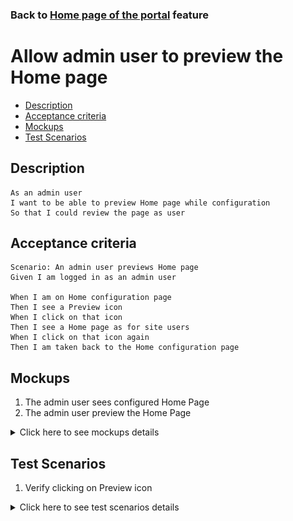 ### Back to [Home page of the portal](/../../) feature

# Allow admin user to preview the Home page

- [Description](#description)
- [Acceptance criteria](#acceptance-criteria)
- [Mockups](#mockups)
- [Test Scenarios](#test-scenarios)

## Description

    As an admin user
    I want to be able to preview Home page while configuration
    So that I could review the page as user

## Acceptance criteria

    Scenario: An admin user previews Home page
    Given I am logged in as an admin user

    When I am on Home configuration page
    Then I see a Preview icon
    When I click on that icon
    Then I see a Home page as for site users
    When I click on that icon again
    Then I am taken back to the Home configuration page

## Mockups

1. The admin user sees configured Home Page
2. The admin user preview the Home Page

<details>
  <summary>Click here to see mockups details</summary>

**1. The admin user sees configured Home Page:**

![Home Page](/products/sport_news_portal/web_application_features/home_page/images/home_page_admin_side.png)

**2. The admin user preview the Home Page:**

![Home Page](/products/sport_news_portal/web_application_features/home_page/images/preview_home_page.png)

</details>

## Test Scenarios

1. Verify clicking on Preview icon

<details>
  <summary>Click here to see test scenarios details</summary>

### **#1. Verify clicking on Preview icon**

|#|Steps|Expected Result
------|-------|----------
|1|Go to Sport News site|
|2|Log into your admin account|
|3|Click on preview icon|Then the system is displayed the Home page as for site users
|4|Click on preview icon again|Admin navigates back to the Home configuration page
</details>
